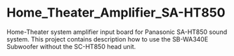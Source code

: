 # Home_Theater_Amplifier_SA-HT850
Home-Theater system amplifier input board for Panasonic SA-HT850 sound system. This project contains description how to use the SB-WA340E Subwoofer without the SC-HT850 head unit.
